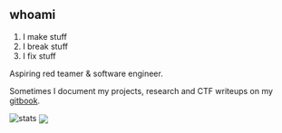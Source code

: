 ## whoami

1. I make stuff
2. I break stuff
3. I fix stuff

Aspiring red teamer & software engineer.

Sometimes I document my projects, research and CTF writeups on my [gitbook](https://gatari.gitbook.io/).

![stats](https://api.githubtrends.io/user/svg/gatariee/repos?time_range=three_months&group=other&loc_metric=changed&theme=dark)
<a>
  <img align="center" src="https://github-readme-stats.vercel.app/api/top-langs/?username=gatariee&layout=compact&show_icons=true&theme=tokyonight" />
</a>
